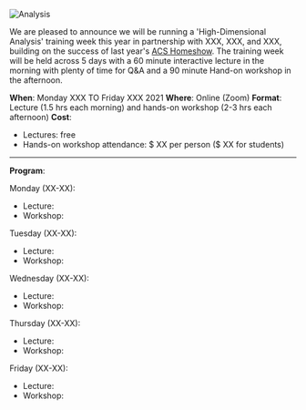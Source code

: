 ![Analysis](https://raw.githubusercontent.com/tomashhurst/tomashhurst.github.io/master/images/Clusters%20wide.png)

We are pleased to announce we will be running a 'High-Dimensional Analysis' training week this year in partnership with XXX, XXX, and XXX, building on the success of last year's [ACS Homeshow](). The training week will be held across 5 days with a 60 minute interactive lecture in the morning with plenty of time for Q&A and a 90 minute Hand-on workshop in the afternoon. 

**When**: Monday XXX TO Friday XXX 2021
**Where**: Online (Zoom)
**Format**: Lecture (1.5 hrs each morning) and hands-on workshop (2-3 hrs each afternoon)
**Cost**: 
- Lectures: free
- Hands-on workshop attendance: $ XX per person ($ XX for students)

---

**Program**:

Monday (XX-XX):
- Lecture:
- Workshop:

Tuesday (XX-XX):
- Lecture:
- Workshop:

Wednesday (XX-XX):
- Lecture:
- Workshop:

Thursday (XX-XX):
- Lecture:
- Workshop:

Friday (XX-XX):
- Lecture:
- Workshop:


